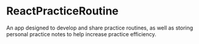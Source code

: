 # ReactPracticeRoutine
An app designed to develop and share practice routines, as well as storing personal practice notes to help increase practice efficiency.
